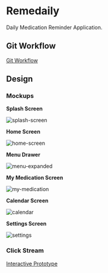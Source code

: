 # Remedaily

Daily Medication Reminder Application.

## Git Workflow

[Git Workflow](https://www.atlassian.com/git/tutorials/comparing-workflows/gitflow-workflow)

## Design

### Mockups

**Splash Screen**

![splash-screen](DOCUMENTS/splash-screen.png)

**Home Screen**

![home-screen](DOCUMENTS/home-screen.png)

**Menu Drawer**

![menu-expanded](DOCUMENTS/menu-expanded.png)

**My Medication Screen**

![my-medication](DOCUMENTS/my-medication.png)

**Calendar Screen**

![calendar](DOCUMENTS/Calendar.png)

**Settings Screen**

![settings](DOCUMENTS/Settings.png)

### Click Stream

[Interactive Prototype](https://xd.adobe.com/view/5be3ca48-e474-4606-60a2-d7cdbf8ddbb1-2dd2/)
